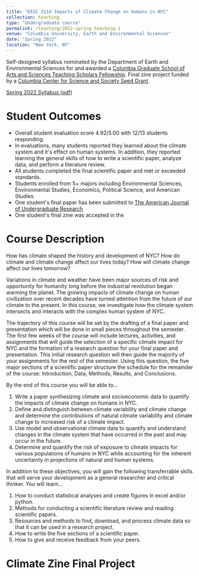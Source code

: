 ```yaml
---
title: "EESC 3114 Impacts of Climate Change on Humans in NYC"
collection: teaching
type: "Undergraduate course"
permalink: /teaching/2022-spring-teaching-1
venue: "Columbia University, Earth and Environmental Sciences"
date: "Spring 2022"
location: "New York, NY"
---
```


Self-designed syllabus nominated by the Department of Earth and Environmental Sciences for and awarded a [Columbia Graduate School of Arts and Sciences Teaching Scholars Fellowship](https://www.gsas.columbia.edu/content/gsas-teaching-scholars-program). Final zine project funded by a [Columbia Center for Science and Society Seed Grant](https://scienceandsociety.columbia.edu/content/2022-seed-grants).

[Spring 2022 Syllabus (pdf)](./files/EESC3114Syllabus.pdf)

Student Outcomes
======
- Overall student evaluation score 4.92/5.00 with 12/13 students responding.
- In evaluations, many students reported they learned about the climate system and it's effect on human systems. In addition, they reported learning the general skills of how to write a scientific paper, analyze data, and perform a literature review.
- All students completed the final scientific paper and met or exceeded standards.
- Students enrolled from 5+ majors including Environmental Sciences, Environmental Studies, Economics, Political Science, and American Studies.
- One student's final paper has been submitted to [The American Journal of Undergraduate Research](http://www.ajuronline.org/)
- One student's final zine was accepted in the 

Course Description
======
How has climate shaped the history and development of NYC? How do climate and climate change affect our lives today? How will climate change affect our lives tomorrow?

Variations in climate and weather have been major sources of risk and opportunity for humanity long before the industrial revolution began warming the planet. The growing impacts of climate change on human civilization over recent decades have turned attention from the future of our climate to the present. In this course, we investigate how the climate system intersects and interacts with the complex human system of NYC.

The trajectory of this course will be set by the drafting of a final paper and presentation which will be done in small pieces throughout the semester. The first few weeks of the course will include lectures, activities, and assignments that will guide the selection of a specific climate impact for NYC and the formation of a research question for your final paper and presentation. This initial research question will then guide the majority of your assignments for the rest of the semester. Using this question, the five major sections of a scientific paper structure the schedule for the remainder of the course: Introduction, Data, Methods, Results, and Conclusions. 

By the end of this course you will be able to...
1. Write a paper synthesizing climate and socioeconomic data to quantify the impacts of climate change on humans in NYC.
2. Define and distinguish between climate variability and climate change and determine the contributions of natural climate variability and climate change to increased risk of a climate impact.
3. Use model and observational climate data to quantify and understand changes in the climate system that have occurred in the past and may occur in the future.
4. Determine and quantify the risk of exposure to climate impacts for various populations of humans in NYC while accounting for the inherent uncertainty in projections of natural and human systems.


In addition to these objectives, you will gain the following transferrable skills that will serve your development as a general researcher and critical thinker. You will learn...
1. How to conduct statistical analyses and create figures in excel and/or python.
2. Methods for conducting a scientific literature review and reading scientific papers.
3. Resources and methods to find, download, and process climate data so that it can be used in a research project.
4. How to write the five sections of a scientific paper.
5. How to give and receive feedback from your peers.

Climate Zine Final Project
======


